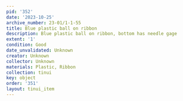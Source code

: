 ```yaml
---
pid: '352'
date: '2023-10-25'
archive_number: 23-01/1-1-55
title: Blue plastic ball on ribbon
description: Blue plastic ball on ribbon, bottom has needle gage
extent: '1'
condition: Good
date_unvalidated: Unknown
creator: Unknown
collector: Unknown
materials: Plastic, Ribbon
collection: tinui
key: object
order: '351'
layout: tinui_item
---
```

